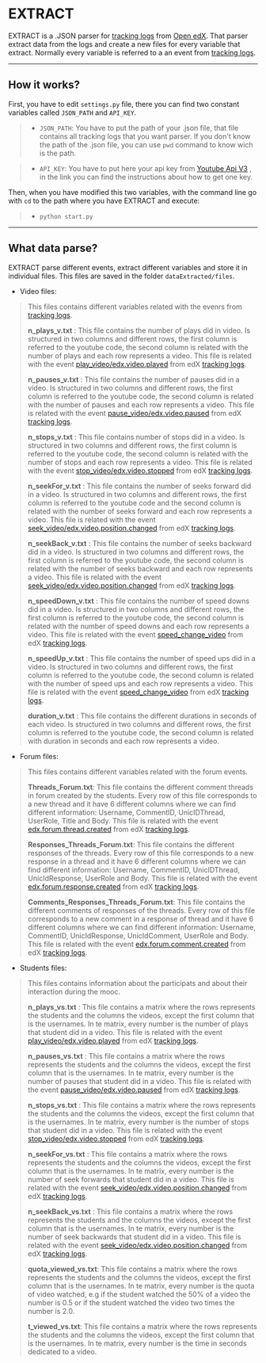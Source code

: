 EXTRACT
===================

EXTRACT is a .JSON parser for [tracking logs](http://edx.readthedocs.org/projects/devdata/en/latest/internal_data_formats/tracking_logs.html) from [Open edX](https://open.edx.org/). That parser extract data from the logs and create a new files for every variable that extract. Normally every variable is referred to a an event from  [tracking logs](http://edx.readthedocs.org/projects/devdata/en/latest/internal_data_formats/tracking_logs.html).

----------

How it works?
-------------

First, you have to edit `settings.py` file, there you can find two constant variables called `JSON_PATH` and `API_KEY`.

> - `JSON_PATH`: You have to put the path of your .json file, that file contains all tracking logs that you want parser.
> If you don't know the path of the .json file, you can use `pwd` command to know wich is the path.

> - `API_KEY`: You have to put here your api key from [Youtube Api V3](https://developers.google.com/youtube/v3/getting-started#intro) , in the link you can find the instructions about how to get one key.

Then, when you have modified this two variables, with the command line go with `cd` to the path where you have EXTRACT and execute:
>- `python start.py`


----------

What data parse?
-------------
EXTRACT parse different events, extract different variables and store it in individual files. This files are saved in the folder `dataExtracted/files`.



 - Video files:

> This files contains different variables related with the evenrs from [tracking logs](http://edx.readthedocs.org/projects/devdata/en/latest/internal_data_formats/tracking_logs.html).
>
> **n_plays_v.txt** : This file contains the number of plays did in video. Is structured in two columns and different rows, the first column is referred to the youtube code, the second column is related with the number of plays and each row represents a video. This file is related with the event [play_video/edx.video.played](http://edx.readthedocs.org/projects/devdata/en/latest/internal_data_formats/tracking_logs.html#play-video-edx-video-played) from edX [tracking logs](http://edx.readthedocs.org/projects/devdata/en/latest/internal_data_formats/tracking_logs.html).
>
> **n_pauses_v.txt** : This file contains the number of pauses did in a video. Is structured in two columns and different rows, the first column is referred to the youtube code, the second column is related with the number of pauses and each row represents a video. This file is related with the event [pause_video/edx.video.paused](http://edx.readthedocs.org/projects/devdata/en/latest/internal_data_formats/tracking_logs.html#pause-video-edx-video-paused) from edX [tracking logs](http://edx.readthedocs.org/projects/devdata/en/latest/internal_data_formats/tracking_logs.html).
>
> **n_stops_v.txt** : This file contains number of stops did in a video. Is structured in two columns and different rows, the first column is referred to the youtube code, the second column is related with the number of stops and each row represents a video. This file is related with the event [stop_video/edx.video.stopped](http://edx.readthedocs.org/projects/devdata/en/latest/internal_data_formats/tracking_logs.html#stop-video-edx-video-stopped) from edX [tracking logs](http://edx.readthedocs.org/projects/devdata/en/latest/internal_data_formats/tracking_logs.html).
>
> **n_seekFor_v.txt** : This file contains the number of seeks forward did in a video. Is structured in two columns and different rows, the first column is referred to the youtube code and the second column is related with the number of seeks forward and each row represents a video. This file is related with the event [seek_video/edx.video.position.changed](http://edx.readthedocs.org/projects/devdata/en/latest/internal_data_formats/tracking_logs.html#seek-video-edx-video-position-changed) from edX [tracking logs](http://edx.readthedocs.org/projects/devdata/en/latest/internal_data_formats/tracking_logs.html).
>
> **n_seekBack_v.txt** : This file contains the number of seeks backward did in a video. Is structured in two columns and different rows, the first column is referred to the youtube code, the second column is related with the number of seeks backward and each row represents a video. This file is related with the event [seek_video/edx.video.position.changed](http://edx.readthedocs.org/projects/devdata/en/latest/internal_data_formats/tracking_logs.html#seek-video-edx-video-position-changed) from edX [tracking logs](http://edx.readthedocs.org/projects/devdata/en/latest/internal_data_formats/tracking_logs.html).
>
> **n_speedDown_v.txt** : This file contains the number of speed downs did in a video. Is structured in two columns and different rows, the first column is referred to the youtube code, the second column is related with the number of speed downs and each row represents a video. This file is related with the event [speed_change_video](http://edx.readthedocs.org/projects/devdata/en/latest/internal_data_formats/tracking_logs.html#speed-change-video) from edX [tracking logs](http://edx.readthedocs.org/projects/devdata/en/latest/internal_data_formats/tracking_logs.html).
>
> **n_speedUp_v.txt** : This file contains the number of speed ups did in a video. Is structured in two columns and different rows, the first column is referred to the youtube code, the second column is related with the number of speed ups and each row represents a video. This file is related with the event [speed_change_video](http://edx.readthedocs.org/projects/devdata/en/latest/internal_data_formats/tracking_logs.html#speed-change-video) from edX [tracking logs](http://edx.readthedocs.org/projects/devdata/en/latest/internal_data_formats/tracking_logs.html).
>
> **duration_v.txt** : This file contains the different durations in seconds of each video. Is structured in two columns and different rows, the first column is referred to the youtube code, the second column is related with duration in seconds and each row represents a video.

 - Forum files:

> This files contains different variables related with the forum events.
>
>  **Threads_Forum.txt**: This file contains the different comment threads in forum created by the students. Every row of this file corresponds to a new thread and it have 6 different columns where we can find different information: Username, CommentID, UnicIDThread, UserRole, Title and Body. This file is related with the event [edx.forum.thread.created](http://edx.readthedocs.org/projects/devdata/en/latest/internal_data_formats/tracking_logs.html#edx-forum-thread-created) from edX [tracking logs](http://edx.readthedocs.org/projects/devdata/en/latest/internal_data_formats/tracking_logs.html).
>
>  **Responses_Threads_Forum.txt**: This file contains the different responses of the threads. Every row of this file corresponds to a new response in a thread and it have 6 different columns where we can find different information: Username, CommentID, UnicIDThread, UnicIdResponse, UserRole and Body. This file is related with the event [edx.forum.response.created](http://edx.readthedocs.org/projects/devdata/en/latest/internal_data_formats/tracking_logs.html#edx-forum-response-created) from edX [tracking logs](http://edx.readthedocs.org/projects/devdata/en/latest/internal_data_formats/tracking_logs.html).
>
>  **Comments_Responses_Threads_Forum.txt**: This file contains the different comments of responses of the threads. Every row of this file corresponds to a new comment in a response of thread and it have 6 different columns where we can find different information: Username, CommentID, UnicIdResponse, UnicIdComment, UserRole and Body. This file is related with the event [edx.forum.comment.created](http://edx.readthedocs.org/projects/devdata/en/latest/internal_data_formats/tracking_logs.html#edx-forum-comment-created) from edX [tracking logs](http://edx.readthedocs.org/projects/devdata/en/latest/internal_data_formats/tracking_logs.html).

 - Students files:

>This files contains information about the participats and about their interaction during the mooc.
>
> **n_plays_vs.txt** : This file contains a matrix where the rows represents the students and the columns the videos, except the first column that is the usernames. In te matrix, every number is the number of plays that student did in a video.  This file is related with the event [play_video/edx.video.played](http://edx.readthedocs.org/projects/devdata/en/latest/internal_data_formats/tracking_logs.html#play-video-edx-video-played) from edX [tracking logs](http://edx.readthedocs.org/projects/devdata/en/latest/internal_data_formats/tracking_logs.html).
>
> **n_pauses_vs.txt** : This file contains a matrix where the rows represents the students and the columns the videos, except the first column that is the usernames. In te matrix, every number is the number of pauses that student did in a video. This file is related with the event [pause_video/edx.video.paused](http://edx.readthedocs.org/projects/devdata/en/latest/internal_data_formats/tracking_logs.html#pause-video-edx-video-paused) from edX [tracking logs](http://edx.readthedocs.org/projects/devdata/en/latest/internal_data_formats/tracking_logs.html).
>
> **n_stops_vs.txt** : This file contains a matrix where the rows represents the students and the columns the videos, except the first column that is the usernames. In te matrix, every number is the number of stops that student did in a video.  This file is related with the event [stop_video/edx.video.stopped](http://edx.readthedocs.org/projects/devdata/en/latest/internal_data_formats/tracking_logs.html#stop-video-edx-video-stopped) from edX [tracking logs](http://edx.readthedocs.org/projects/devdata/en/latest/internal_data_formats/tracking_logs.html).
>
> **n_seekFor_vs.txt** : This file contains a matrix where the rows represents the students and the columns the videos, except the first column that is the usernames. In te matrix, every number is the number of seek forwards that student did in a video.  This file is related with the event [seek_video/edx.video.position.changed](http://edx.readthedocs.org/projects/devdata/en/latest/internal_data_formats/tracking_logs.html#seek-video-edx-video-position-changed) from edX [tracking logs](http://edx.readthedocs.org/projects/devdata/en/latest/internal_data_formats/tracking_logs.html).
>
> **n_seekBack_vs.txt** : This file contains a matrix where the rows represents the students and the columns the videos, except the first column that is the usernames. In te matrix, every number is the number of seek backwards that student did in a video. This file is related with the event [seek_video/edx.video.position.changed](http://edx.readthedocs.org/projects/devdata/en/latest/internal_data_formats/tracking_logs.html#seek-video-edx-video-position-changed) from edX [tracking logs](http://edx.readthedocs.org/projects/devdata/en/latest/internal_data_formats/tracking_logs.html).
>
>**quota_viewed_vs.txt**: This file contains a matrix where the rows represents the students and the columns the videos, except the first column that is the usernames. In te matrix, every number is the quota of video watched, e.g if the student watched the 50% of a vídeo the number is 0.5 or if the student watched the video two times the number is 2.0.
>
> **t_viewed_vs.txt**: This file contains a matrix where the rows represents the students and the columns the videos, except the first column that is the usernames. In te matrix, every number is the time in seconds dedicated to a video.
